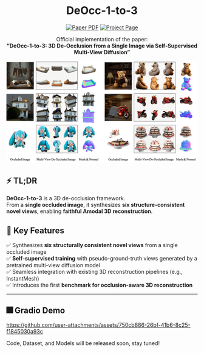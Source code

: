 

<p align="center">
  <h1 align="center"> <b>DeOcc-1-to-3</b></h1> 
</p>
  
<p align="center">
	<a href="https://arxiv.org/abs/2506.21544"><img src='https://img.shields.io/badge/arXiv-DeOcc123-red?logo=arxiv' alt='Paper PDF'></a>
	<a href=''><img src='https://img.shields.io/badge/Project_Page-DeOcc123-green' alt='Project Page'></a>
<!-- 	<a href=""><img src="https://img.shields.io/badge/%F0%9F%A4%97%20Gradio%20Demo-Huggingface-orange"></a> <br> -->
</p>

<p align="center">
  Official implementation of the paper:<br>
  <strong>“DeOcc-1-to-3: 3D De-Occlusion from a Single Image via Self-Supervised Multi-View Diffusion”</strong>
</p>

<div align="center">
  <img src="Assets/teaser.png" alt="Teaser"/>
</div>

## ⚡ TL;DR

**DeOcc-1-to-3** is a 3D de-occlusion framework.   
From a **single occluded image**, it synthesizes **six structure-consistent novel views**, enabling **faithful Amodal 3D reconstruction**.


<!-- ---

## 📝 Project Overview

**DeOcc-1-to-3** is an end-to-end framework for **occlusion-aware multi-view image generation** from a single occluded image. It leverages **self-supervised fine-tuning of a multi-view diffusion model** to synthesize structurally consistent novel views, enabling **faithful 3D reconstruction** under occlusions without manual annotations. -->

<!-- --- -->

## 🚀 Key Features

✅ Synthesizes **six structurally consistent novel views** from a single occluded image  
✅ **Self-supervised training** with pseudo-ground-truth views generated by a pretrained multi-view diffusion model  
✅ Seamless integration with existing 3D reconstruction pipelines (e.g., InstantMesh)  
✅ Introduces the first **benchmark for occlusion-aware 3D reconstruction**

---

## 🎆 Gradio Demo

https://github.com/user-attachments/assets/750cb886-26bf-41b6-8c25-f1845030a93c



<!-- ## 🔬 Method Overview

<div align="center">
  <img src="assets/pipeline.png" alt="Pipeline" width="700"/>
</div>

1. **Random Occlusion:** Generate occluded images using SA-1B segmentation masks.  
2. **Pseudo-GT Generation:** Use a frozen multi-view diffusion model to produce six-view pseudo-ground-truths.  
3. **Self-Supervised Fine-Tuning:** Train the student model with a denoising objective to predict consistent novel views from occluded inputs.  
4. **3D Reconstruction:** Feed synthesized views into a downstream reconstruction module (e.g., InstantMesh) to recover complete 3D geometry.

--- -->

<!-- ## 📦 Installation

```bash
git clone https://github.com/Quyans/DeOcc123.git
cd DeOcc123
conda env create -f environment.yml
conda activate deocc123 -->

Code, Dataset, and Models will be released soon, stay tuned!


